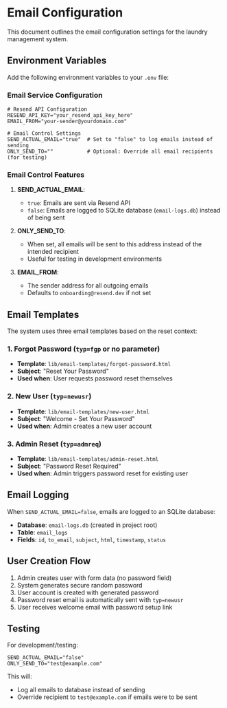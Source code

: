 # Email Configuration

This document outlines the email configuration settings for the laundry management system.

## Environment Variables

Add the following environment variables to your `.env` file:

### Email Service Configuration

```env
# Resend API Configuration
RESEND_API_KEY="your_resend_api_key_here"
EMAIL_FROM="your-sender@yourdomain.com"

# Email Control Settings
SEND_ACTUAL_EMAIL="true"  # Set to "false" to log emails instead of sending
ONLY_SEND_TO=""           # Optional: Override all email recipients (for testing)
```

### Email Control Features

1. **SEND_ACTUAL_EMAIL**: 
   - `true`: Emails are sent via Resend API
   - `false`: Emails are logged to SQLite database (`email-logs.db`) instead of being sent

2. **ONLY_SEND_TO**: 
   - When set, all emails will be sent to this address instead of the intended recipient
   - Useful for testing in development environments

3. **EMAIL_FROM**: 
   - The sender address for all outgoing emails
   - Defaults to `onboarding@resend.dev` if not set

## Email Templates

The system uses three email templates based on the reset context:

### 1. Forgot Password (`typ=fgp` or no parameter)
- **Template**: `lib/email-templates/forgot-password.html`
- **Subject**: "Reset Your Password"
- **Used when**: User requests password reset themselves

### 2. New User (`typ=newusr`)
- **Template**: `lib/email-templates/new-user.html`
- **Subject**: "Welcome - Set Your Password"
- **Used when**: Admin creates a new user account

### 3. Admin Reset (`typ=admreq`)
- **Template**: `lib/email-templates/admin-reset.html`
- **Subject**: "Password Reset Required"
- **Used when**: Admin triggers password reset for existing user

## Email Logging

When `SEND_ACTUAL_EMAIL=false`, emails are logged to an SQLite database:

- **Database**: `email-logs.db` (created in project root)
- **Table**: `email_logs`
- **Fields**: `id`, `to_email`, `subject`, `html`, `timestamp`, `status`

## User Creation Flow

1. Admin creates user with form data (no password field)
2. System generates secure random password
3. User account is created with generated password
4. Password reset email is automatically sent with `typ=newusr`
5. User receives welcome email with password setup link

## Testing

For development/testing:

```env
SEND_ACTUAL_EMAIL="false"
ONLY_SEND_TO="test@example.com"
```

This will:
- Log all emails to database instead of sending
- Override recipient to `test@example.com` if emails were to be sent
